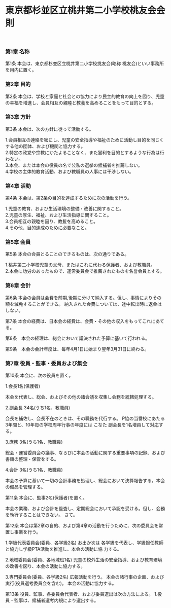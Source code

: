 # 東京都杉並区立桃井第二小学校桃友会会則

<br>

### 第1章 名称

第1条 本会は、東京都杉並区立桃井第二小学校挑友会(略称 桃友会)といい事務所を用内に置く。


### 第2章 目的

第2条 本会は、学校と家庭と社会との協力により民主的教育の向上を図り、児童の幸福を増進し、会員相互の親睦と教養を高めることをもって目的とする。


### 第3章 方針

第3条 本会は、次の方針に従って活動する。

1.会員相互の連絡を密にし、児童の安全指導や福祉のために活動し目的を同じくする他の団体、および機関と協力する。   
2.特定の政党や宗教にかたよることなく、また営利を目的とするような行為は行わない。  
3.本会、または本会の役員の名で公私の選挙の候補者を推薦しない。  
4.学校の主体的教育活動、および教職員の人事には干渉しない。  


### 第4章 活動

第4条 本会は、第2条の目的を達成するために次の活動を行う。

1.児童の教育、および生活環境の整備・改善に関すること。  
2.児童の厚生、福祉、および生活指導に関すること。  
3.会員相互の親睦を図り、教髪を高めること。  
4.その他、目的達成のために必要なこと。  

### 第5章 会員

第5条 本会の会員とることのできるものは、次の通りである。 

1.桃井第二小学校児童の父母、またはこれに代わる保護者、および教職員。  
2.本会に功労のあったもので、運営委員会で推薦されたものを名誉会員とする。  


### 第6章 会計

第6条 本会の会員は会費を前期,後期に分けて納入する。但し、事情によりその額を滅免することができる。 納入された会費については、途中転出時に返金はしない。

第7条 本会の経費は、日本会の経費は、会費・その他の収入をもってこれにあてる。

第8条　本会の経理は、総会において議決された予算に基いて行われる。

第9条　本会の会計年度は、毎年4月1日に始まり翌年3月31日に終わる。


### 第7章 役員・監事・委員および集会


第10条 本会に、次の役員を置く。 

1.会長1名(保護者)

本会を代表し、総会、およびその他の諸会議を収集し会務を統轄処理する。

2.副会長 34名(うち1名、教職員)

会長を補佐し、会長不在のときは、その職務を代行する。
P協の当番校にあたる3年間と、10年毎の学校周年行事の年度には こなた 副会長を1名増員して対応する。

3.庶務 3名(うち1名、教職員)

総会・運営委員会の議事、ならびに本会の活動に関する重要事項の記録、および書類の整理・保管をする。 

4.会計 3名(うち1名、教職員)

本会の予算に基いて一切の会計事務を処理し、総会において決算報告する。本会の備品を管理する。


第11条 本会に、監事2名(保護者)を置く。

本会の業務、および会計を監査し、定期総会において承認を受ける。但し、会務 を執行することはできない。 さて。

第12条 本会は第2章の自的、および第4章の活動を行うために、次の委員会を常置し事業を行う。

1.学級代表委員会(委員、各学級2名) お出か次は 各学級を代表し、学級担任教師と協力し学級PTA活動を推進し、本会の活動に協
力する。 

2.地域委員会(委員、各地域班1名)
児童の校外生活の安全指導、および教育環境の改善を図り、本会の活動に協力する。

3.専門委員会(委員、各学級2名) 
広報活動を行う。 
本会の諸行事の企画、および実行(役員選考委員会を含む)。
本会の活動に協力する。


第13条 役員、監事、各委員会代表者、および委員選出は次の方法による。
1.役員・監事は、候補者選考内規により選出する。



